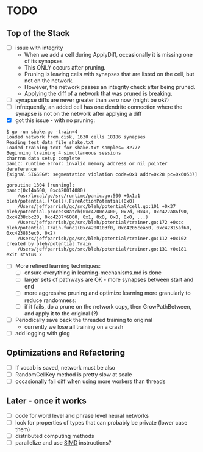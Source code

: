 # TODO

## Top of the Stack
- [ ] issue with integrity
    - When we add a cell during ApplyDiff, occasionally it is missing one of its synapses
    - This ONLY occurs after pruning.
    - Pruning is leaving cells with synapses that are listed on the cell, but not on the network.
    - However, the network passes an integrity check after being pruned.
    - Applying the diff of a network that was pruned is breaking.
- [ ] synapse diffs are never greater than zero now (might be ok?)
- [ ] infrequently, an added cell has one dendrite connection where the synapse
is not on the network after applying a diff
- [x] got this issue - with no pruning:
```
$ go run shake.go -train=4
Loaded network from disk, 1630 cells 18186 synapses
Reading test data file shake.txt
Loaded training text for shake.txt samples= 32777
Beginning training 4 simultaneous sessions
charrnn data setup complete
panic: runtime error: invalid memory address or nil pointer dereference
[signal SIGSEGV: segmentation violation code=0x1 addr=0x28 pc=0x60537]

goroutine 1304 [running]:
panic(0x14a600, 0xc420014080)
	/usr/local/go/src/runtime/panic.go:500 +0x1a1
bleh/potential.(*Cell).FireActionPotential(0x0)
	/Users/jeffparrish/go/src/bleh/potential/cell.go:101 +0x37
bleh/potential.processBatch(0xc4200c7400, 0x2d, 0x40, 0xc422a86f90, 0xc4238cbc20, 0xc4207f6000, 0x1, 0x0, 0x0, 0x0, ...)
	/Users/jeffparrish/go/src/bleh/potential/trainer.go:172 +0xcc
bleh/potential.Train.func1(0xc4200103f0, 0xc4205cea50, 0xc42315af60, 0xc423883ec0, 0x2)
	/Users/jeffparrish/go/src/bleh/potential/trainer.go:112 +0x102
created by bleh/potential.Train
	/Users/jeffparrish/go/src/bleh/potential/trainer.go:131 +0x181
exit status 2
```
- [ ] More refined learning techniques:
    - [ ] ensure everything in learning-mechanisms.md is done
    - [ ] larger sets of pathways are OK - more synapses between start and end
    - [ ] more aggressive pruning and optimize learning more granularly to reduce randomness:
    - [ ] if it fails, do a prune on the network copy, then GrowPathBetween, and apply it to the original (?)
- [ ] Periodically save back the threaded training to original
    - currently we lose all training on a crash
- [ ] add logging with glog

## Optimizations and Refactoring
- [ ] If vocab is saved, network must be also
- [ ] RandomCellKey method is pretty slow at scale
- [ ] occasionally fail diff when using more workers than threads

## Later - once it works
- [ ] code for word level and phrase level neural networks
- [ ] look for properties of types that can probably be private (lower case them)
- [ ] distributed computing methods
- [ ] parallelize and use [SIMD](https://github.com/bjwbell/gensimd) instructions?
